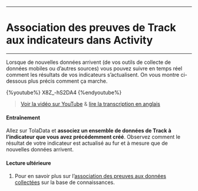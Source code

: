 ****
# Association des preuves de Track aux indicateurs dans Activity
---

Lorsque de nouvelles données arrivent (de vos outils de collecte de données mobiles ou d’autres sources) vous pouvez suivre en temps réel comment les résultats de vos indicateurs s’actualisent. On vous montre ci-dessous plus précis comment ça marche. 

{%youtube%} X8Z_-hS2DA4 {%endyoutube%}  
> [Voir la vidéo sur YouTube](https://www.youtube.com/embed/X8Z_-hS2DA4?rel=0) & [lire la transcription en anglais](https://docs.google.com/document/d/1DCaeMviBwSO5hGSfeh6Y9McPI6D1dzxJyDs5kKa4wug/edit#heading=h.lecabnop4aut)

#### Entraînement

Allez sur TolaData et **associez un ensemble de données de Track à l’indicateur que vous avez précédemment créé**. Observez comment le résultat de votre indicateur est actualisé au fur et à mesure que de nouvelles données arrivent. 

#### Lecture ultérieure

1. Pour en savoir plus sur l’[association des preuves aux données collectées](https://help.toladata.com/en/indicators/what-is-an-indicator/add-collected-data.html) sur la base de connaissances.





